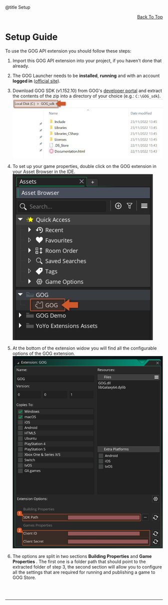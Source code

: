 @title Setup

<a id="top"></a>
<!-- Page HTML do not touch -->
<a /><p align="right">[Back To Top](#top)</p>

# <a name="Setup_Guide">Setup Guide

To use the GOG API extension you should follow these steps:

1. Import this GOG API extension into your project, if you haven't done that already.
2. The GOG Launcher needs to be **installed**, **running** and with an account **logged in** ([official site](https://www.gog.com/galaxy)).
3. Download GOG SDK (v1.152.10) from GOG's [developer portal](https://devportal.gog.com/welcome) and extract the contents of the zip into a directory of your choice (e.g.: `C:\GOG_sdk`).<br>
      ![](assets/gogSdkFolder.png)

4. To set up your game properties, double click on the GOG extension in your Asset Browser in the IDE.<br>
      ![](assets/gogAssetBrowser.png)

5. At the bottom of the extension widow you will find all the configurable options of the GOG extension.<br>
      ![](assets/gogExtOptions.png)

6. The options are split in two sections **Building Properties** and **Game Properties** . The first one is a folder path that should point to the extracted folder of step 3, the second section will allow you to configure all the settings that are required for running and publishing a game to GOG Store.


<br><br>

---
